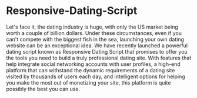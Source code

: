 # Responsive-Dating-Script
Let's face it, the dating industry is huge, with only the US market being worth a couple of billion dollars. Under these circumstances, even if you can't compete with the biggest fish in the sea, launching your own dating website can be an exceptional idea. We have recently launched a powerful dating script known as Responsive Dating Script that promises to offer you the tools you need to build a truly professional dating site. With features that help integrate social networking accounts with user profiles, a high-end platform that can withstand the dynamic requirements of a dating site visited by thousands of users each day, and intelligent options for helping you make the most out of monetizing your site, this platform is quite possibly the best you can use.
